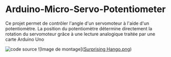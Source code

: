 # Arduino-Micro-Servo-Potentiometer
Ce projet permet de contrôler l'angle d'un servomoteur à l'aide d'un potentiomètre. La position du potentiomètre détermine directement la rotation du servomoteur grâce à une lecture analogique traitée par une carte Arduino Uno

![code source](https://github.com/Diakite395/Arduino-Micro-Servo-Potentiometer/blob/main/Servomoteur-Potentiometre.ino)
![Image de montage]([Surprising Hango.png](https://github.com/Diakite395/Arduino-Micro-Servo-Potentiometer/blob/main/Surprising%20Hango.png))
